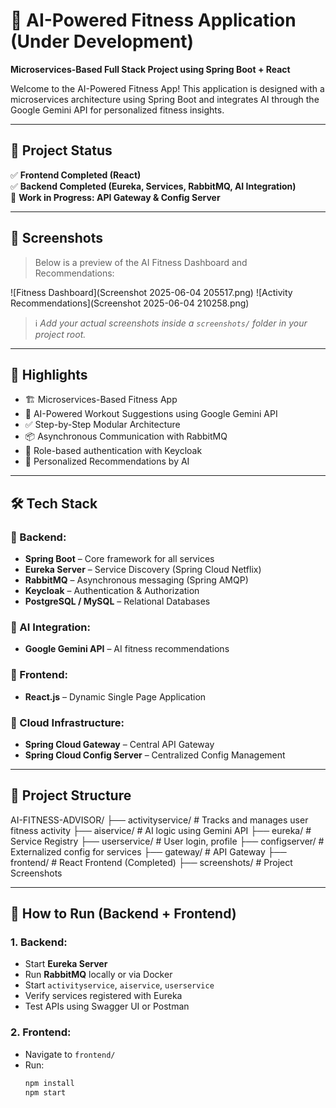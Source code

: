 # 🤖 AI-Powered Fitness Application (Under Development)
**Microservices-Based Full Stack Project using Spring Boot + React**

Welcome to the AI-Powered Fitness App! This application is designed with a microservices architecture using Spring Boot and integrates AI through the Google Gemini API for personalized fitness insights.

---

## 🚀 Project Status

✅ **Frontend Completed (React)**  
✅ **Backend Completed (Eureka, Services, RabbitMQ, AI Integration)**  
🔧 **Work in Progress: API Gateway & Config Server**

---

## 📸 Screenshots

> Below is a preview of the AI Fitness Dashboard and Recommendations:

![Fitness Dashboard](Screenshot 2025-06-04 205517.png)
![Activity Recommendations](Screenshot 2025-06-04 210258.png)

> ℹ️ *Add your actual screenshots inside a `screenshots/` folder in your project root.*

---

## 📌 Highlights

- 🏗️ Microservices-Based Fitness App
- 🤖 AI-Powered Workout Suggestions using Google Gemini API
- ✅ Step-by-Step Modular Architecture
- 📦 Asynchronous Communication with RabbitMQ
- 🔐 Role-based authentication with Keycloak
- 🎯 Personalized Recommendations by AI

---

## 🛠 Tech Stack

### 🔹 Backend:
- **Spring Boot** – Core framework for all services
- **Eureka Server** – Service Discovery (Spring Cloud Netflix)
- **RabbitMQ** – Asynchronous messaging (Spring AMQP)
- **Keycloak** – Authentication & Authorization
- **PostgreSQL / MySQL** – Relational Databases

### 🔹 AI Integration:
- **Google Gemini API** – AI fitness recommendations

### 🔹 Frontend:
- **React.js** – Dynamic Single Page Application

### 🔹 Cloud Infrastructure:
- **Spring Cloud Gateway** – Central API Gateway
- **Spring Cloud Config Server** – Centralized Config Management

---

## 📂 Project Structure

AI-FITNESS-ADVISOR/
├── activityservice/ # Tracks and manages user fitness activity
├── aiservice/ # AI logic using Gemini API
├── eureka/ # Service Registry
├── userservice/ # User login, profile
├── configserver/ # Externalized config for services
├── gateway/ # API Gateway
├── frontend/ # React Frontend (Completed)
├── screenshots/ # Project Screenshots


---

## 🔧 How to Run (Backend + Frontend)

### 1. Backend:
- Start **Eureka Server**
- Run **RabbitMQ** locally or via Docker
- Start `activityservice`, `aiservice`, `userservice`
- Verify services registered with Eureka
- Test APIs using Swagger UI or Postman

### 2. Frontend:
- Navigate to `frontend/`  
- Run:
  ```bash
  npm install
  npm start
